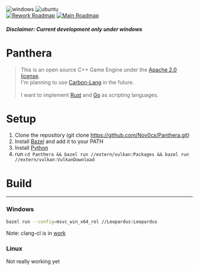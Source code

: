 
![windows](https://github.com/Nov0cx/Panthera/actions/workflows/windows.yml/badge.svg)
![ubuntu](https://github.com/Nov0cx/Panthera/actions/workflows/ubuntu.yml/badge.svg)
<br/>
[![Rework Roadmap](https://img.shields.io/badge/Rework%20Roadmap-Click%20Here-blue)](https://trello.com/b/nQbj6DuP/panthera-rework)
[![Main Roadmap](https://img.shields.io/badge/Main%20Roadmap-Click%20Here-blue)](https://trello.com/b/lO2g2KYQ/panthera)

##### Disclaimer: Current development only under windows

# Panthera
 > This is an open source C++ Game Engine under the [Apache 2.0 license](https://www.apache.org/licenses/LICENSE-2.0).
 > <br/>I'm planning to use [Carbon-Lang](https://github.com/carbon-language/carbon-lang) in the future.
 > <br/><br/>
 > I want to implement [Rust](https://www.rust-lang.org/) and [Go](https://go.dev/) as scripting languages.
 
# Setup
 1. Clone the repository (git clone https://github.com/Nov0cx/Panthera.git)
 2. Install [Bazel](https://bazel.build/install/bazelisk) and add it to your PATH
 3. Install [Python](https://www.python.org/downloads/)
 4. run `cd Panthera && bazel run //extern/vulkan:Packages && bazel run //extern/vulkan:VulkanDownload`

# Build

-------------

### Windows
```bash
bazel run --config=msvc_win_x64_rel //Leopardus:Leopardus
```
Note: clang-cl is in [work](https://github.com/bazelbuild/bazel/issues/16249) 

### Linux
Not really working yet


